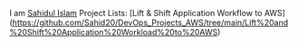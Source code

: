 I am [Sahidul Islam](https://www.linkedin.com/in/sahidul-islam-2b312a235/)
Project Lists:
[Lift & Shift Application Workflow to AWS] (https://github.com/Sahid20/DevOps_Projects_AWS/tree/main/Lift%20and%20Shift%20Application%20Workload%20to%20AWS)
